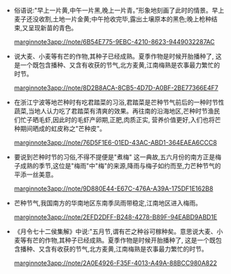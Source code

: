 - 俗语说:"早上一片黄,中午一片黑,晚上一片青。”形象地刻画了此时的情景。早上麦子还没收割,土地一片金黄;中午抢收完毕,露出土壌原本的黑色;晚上枪种结束,又呈现新苗的青色。
  
  [marginnote3app://note/6B54E775-9EBC-4210-8623-9449032287AC](marginnote3app://note/6B54E775-9EBC-4210-8623-9449032287AC)
- 说大麦、小麦等有芒的作物,其种子已经成熟。夏季作物是时候开胎播种了, 这是一个既包含播种、又含有收获的节气,北方麦黄,江南梅熟是农事最力繁忙的时节。
  
  [marginnote3app://note/8D2B8ACA-8CB5-4D7D-A0BF-2BE77366E4F7](marginnote3app://note/8D2B8ACA-8CB5-4D7D-A0BF-2BE77366E4F7)
- 在浙江宁波等地芒种时有吃君踏菜的习浴,君踏菜是芒种节气前后的一种时节性蔬菜,当地人认力吃了君踏菜有清爽的效果。再往南的沿海地区,芒种时节渔民们忙子晒毛虾,因此时的毛虾产卵期,正肥,肉质正实, 营养价值更好,入们也将芒种期间晒成的虹皮称之"芒种皮"。
  
  [marginnote3app://note/76D5F1E6-01ED-43AC-ABD1-364EAEA6CCC8](marginnote3app://note/76D5F1E6-01ED-43AC-ABD1-364EAEA6CCC8)
- 要说到芒种时节的习俗,不得不提便是"煮梅" 这一典故,五六月份的南方正是梅子成熟的季节,这位是"梅雨"中"梅"的来源,降雨与梅子如约而至,力芒种节气的平添一丝美意。
  
  [marginnote3app://note/9D880E44-E67C-476A-A39A-175DF1E162B8](marginnote3app://note/9D880E44-E67C-476A-A39A-175DF1E162B8)
- 芒种节气,我国南方的华南地区东南季凤雨带稳定,江南地区进入梅雨。
  
  [marginnote3app://note/2EFD2DFF-B248-4278-B89F-94EABD9ABD1E](marginnote3app://note/2EFD2DFF-B248-4278-B89F-94EABD9ABD1E)
- 《月令七十二侯集解》中说:"五月节,谓有芒之种谷可稼种矣。意思说大麦、小麦等有芒的作物,其种子已经成熟。夏季作物是时候开胎播种了, 这是一个既包含播种、又含有收获的节气,北方麦黄,江南梅熟是农事最力繁忙的时节。
  
  [marginnote3app://note/2A0E4926-F35F-4013-A49A-88BCC980A822](marginnote3app://note/2A0E4926-F35F-4013-A49A-88BCC980A822)
